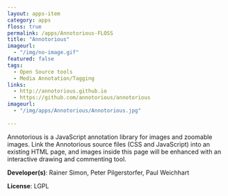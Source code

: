 ```yaml
---
layout: apps-item
category: apps
floss: true
permalink: /apps/Annotorious-FLOSS
title: "Annotorious"
imageurl:
  - "/img/no-image.gif"
featured: false
tags:
  - Open Source tools
  - Media Annotation/Tagging
links:
  - http://annotorious.github.io
  - https://github.com/annotorious/annotorious
imageurl:
  - "/img/apps/Annotorious/Annotorious.jpg"
 
---
```


Annotorious is a JavaScript annotation library for images and zoomable images. Link the Annotorious source files (CSS and JavaScript) into an existing HTML page, and images inside this page will be enhanced with an interactive drawing and commenting tool.

**Developer(s)**: Rainer Simon, Peter Pilgerstorfer, Paul Weichhart

**License**: LGPL
